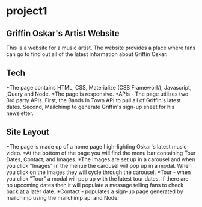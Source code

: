 # project1

## Griffin Oskar's Artist Website

This is a website for a music artist. The website provides a place where fans can go to find out all of the latest information about Griffin Oskar.

## Tech

*The page contains HTML, CSS, Materialize (CSS Framework), Javascript, jQuery and Node.
*The page is responsive.
\*APIs - The page utilizes two 3rd party APIs. First, the Bands In Town API to pull all of Griffin's latest dates. Second, Mailchimp to generate Griffin's sign-up sheet for his newsletter.

## Site Layout

*The page is made up of a home page high-lighting Oskar's latest music video.
*At the bottom of the page you will find the menu bar containing Tour Dates, Contact, and Images.
*The images are set up in a carousel and when you click "Images" in the menue the carousel will pop up in a modal. When you click on the images they will cycle through the carousel.
*Tour - when you click "Tour" a modal will pop up with the latest tour dates. If there are no upcoming dates then it will populate a message telling fans to check back at a later date.
\*Contact - populates a sign-up page generated by mailchimp using the mailchimp api and Node.
